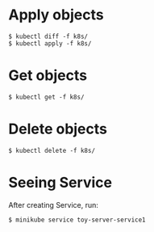 # Apply objects

```
$ kubectl diff -f k8s/
$ kubectl apply -f k8s/
```

# Get objects

```
$ kubectl get -f k8s/
```

# Delete objects

```
$ kubectl delete -f k8s/
```

# Seeing Service

After creating Service, run:

```
$ minikube service toy-server-service1
```